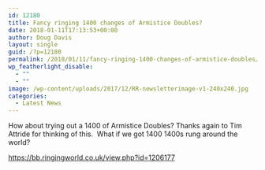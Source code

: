 ```yaml
---
id: 12180
title: Fancy ringing 1400 changes of Armistice Doubles?
date: 2018-01-11T17:13:53+00:00
author: Doug Davis
layout: single
guid: /?p=12180
permalink: /2018/01/11/fancy-ringing-1400-changes-of-armistice-doubles/
wp_featherlight_disable:
  - ""
  - ""
image: /wp-content/uploads/2017/12/RR-newsletterimage-v1-240x240.jpg
categories:
  - Latest News
---
```

How about trying out a 1400 of Armistice Doubles? Thanks again to Tim Attride for thinking of this.  What if we got 1400 1400s rung around the world?

<https://bb.ringingworld.co.uk/view.php?id=1206177>
